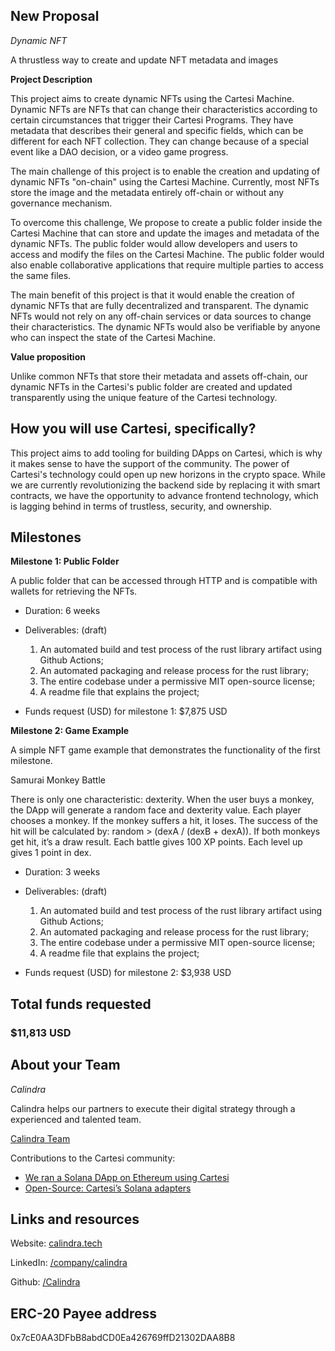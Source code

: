 ## New Proposal

*Dynamic NFT*

A thrustless way to create and update NFT metadata and images

**Project Description**
<!-- [Write the description long-form here, or else paste a [google drive link](https://url/) to a slide deck]
-->
This project aims to create dynamic NFTs using the Cartesi Machine. Dynamic NFTs are NFTs that can change their characteristics according to certain circumstances that trigger their Cartesi Programs. They have metadata that describes their general and specific fields, which can be different for each NFT collection. They can change because of a special event like a DAO decision, or a video game progress.

The main challenge of this project is to enable the creation and updating of dynamic NFTs "on-chain" using the Cartesi Machine. Currently, most NFTs store the image and the metadata entirely off-chain or without any governance mechanism.

To overcome this challenge, We propose to create a public folder inside the Cartesi Machine that can store and update the images and metadata of the dynamic NFTs. The public folder would allow developers and users to access and modify the files on the Cartesi Machine. The public folder would also enable collaborative applications that require multiple parties to access the same files.

The main benefit of this project is that it would enable the creation of dynamic NFTs that are fully decentralized and transparent. The dynamic NFTs would not rely on any off-chain services or data sources to change their characteristics. The dynamic NFTs would also be verifiable by anyone who can inspect the state of the Cartesi Machine.

**Value proposition**
<!-- [Why would someone use this product/service? Or how does it add value to the Cartesi ecosystem or tech stack?]-->
Unlike common NFTs that store their metadata and assets off-chain, our dynamic NFTs in the Cartesi's public folder are created and updated transparently using the unique feature of the Cartesi technology.

## How you will use Cartesi, specifically?

<!--[Details about how you're using Cartesi specifically, and why it makes sense. This is the most important part of the proposal. If you are not precise, or your intention is not feasible, the proposal will be rejected.]-->

This project aims to add tooling for building DApps on Cartesi, which is why it makes sense to have the support of the community. The power of Cartesi's technology could open up new horizons in the crypto space. While we are currently revolutionizing the backend side by replacing it with smart contracts, we have the opportunity to advance frontend technology, which is lagging behind in terms of trustless, security, and ownership.

## Milestones

**Milestone 1: Public Folder**

A public folder that can be accessed through HTTP and is compatible with wallets for retrieving the NFTs.

* Duration: 6 weeks

* Deliverables: (draft)
  1. An automated build and test process of the rust library artifact using Github Actions;
  2. An automated packaging and release process for the rust library;
  3. The entire codebase under a permissive MIT open-source license;
  4. A readme file that explains the project;

<!-- 
[what will be produced, accomplished, or demonstrated by the end of this period?]
-->

* Funds request (USD) for milestone 1: $7,875 USD

**Milestone 2: Game Example**

A simple NFT game example that demonstrates the functionality of the first milestone.  

Samurai Monkey Battle

There is only one characteristic: dexterity. When the user buys a monkey, the DApp will generate a random face and dexterity value. Each player chooses a monkey. If the monkey suffers a hit, it loses. The success of the hit will be calculated by: random > (dexA / (dexB + dexA)). If both monkeys get hit, it’s a draw result. Each battle gives 100 XP points. Each level up gives 1 point in dex.

* Duration: 3 weeks

* Deliverables: (draft)
  1. An automated build and test process of the rust library artifact using Github Actions;
  2. An automated packaging and release process for the rust library;
  3. The entire codebase under a permissive MIT open-source license;
  4. A readme file that explains the project;

<!-- 
[what will be produced, accomplished, or demonstrated by the end of this period?]
-->

* Funds request (USD) for milestone 2: $3,938 USD

## Total funds requested

### $11,813 USD

<!--
Use of funds (specific breakdown):

* [List item: price in usd]
* [List item: price in usd]
* [List item: price in usd]
* [List item: price in usd]
* [List item: price in usd]
* [List item: price in usd]
-->
## About your Team

<!-- ordem alfabetica -->
<!--*[person 1]*-->
*Calindra*

Calindra helps our partners to execute their digital strategy through a experienced and talented team.

[Calindra Team](https://calindra.tech/team.html)

Contributions to the Cartesi community:

* [We ran a Solana DApp on Ethereum using Cartesi](https://blog.calindra.com.br/we-ran-a-solana-dapp-on-ethereum-using-cartesi-35da59ed1e47)
* [Open-Source: Cartesi’s Solana adapters](https://blog.calindra.com.br/solana-cartesi-under-the-hood-c4fbef266c89)

## Links and resources

Website: [calindra.tech](https://calindra.tech/) 

LinkedIn: [/company/calindra](https://www.linkedin.com/company/calindra)

Github: [/Calindra](https://github.com/Calindra) 

## ERC-20 Payee address

<!-- [your proposal will be rejected if you do not list a payee address. This address is where payments for the milestones will be made. The address must be a mainnet Ethereum ERC-20 address that can accept USDC. -->
0x7cE0AA3DFbB8abdCD0Ea426769ffD21302DAA8B8
